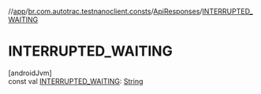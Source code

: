 //[app](../../../index.md)/[br.com.autotrac.testnanoclient.consts](../index.md)/[ApiResponses](index.md)/[INTERRUPTED_WAITING](-i-n-t-e-r-r-u-p-t-e-d_-w-a-i-t-i-n-g.md)

# INTERRUPTED_WAITING

[androidJvm]\
const val [INTERRUPTED_WAITING](-i-n-t-e-r-r-u-p-t-e-d_-w-a-i-t-i-n-g.md): [String](https://kotlinlang.org/api/latest/jvm/stdlib/kotlin/-string/index.html)
